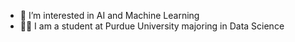 - 👀 I’m interested in AI and Machine Learning
- 👨‍🎓 I am a student at Purdue University majoring in Data Science
<!---
ChatanyaSarin/ChatanyaSarin is a ✨ special ✨ repository because its `README.md` (this file) appears on your GitHub profile.
You can click the Preview link to take a look at your changes.
--->
